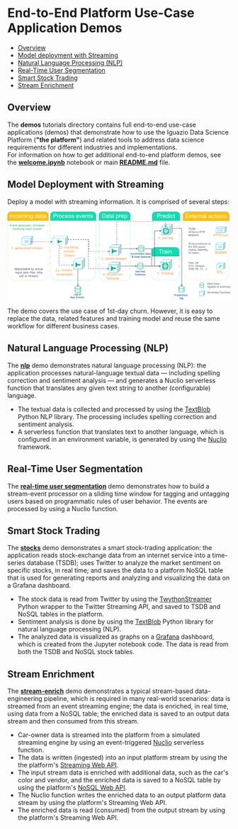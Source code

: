 # End-to-End Platform Use-Case Application Demos

- [Overview](#overview)
- [Model deployment with Streaming](#model-deployment-with-streaming)
- [Natural Language Processing (NLP)](#nlp-demo)
- [Real-Time User Segmentation](#user-segmentation-demo)
- [Smart Stock Trading](#stocks-demo)
- [Stream Enrichment](#stream-enrich-demo)

<a id="overview"></a>
## Overview

The **demos** tutorials directory contains full end-to-end use-case applications (demos) that demonstrate how to use the Iguazio Data Science Platform (**"the platform"**) and related tools to address data science requirements for different industries and implementations.<br>
For information on how to get additional end-to-end platform demos, see the [**welcome.ipynb**](../welcome.ipynb#additional-demos) notebook or main [**README.md**](../README.md#additional-demos) file.

<a id="model-deployment-with-streaming"></a>
## Model Deployment with Streaming

Deploy a model with streaming information. It is comprised of several steps:

![Model deployment with streaming Real-time operational Pipeline](../assets/images/model-deployment-with-streaming.png)

The demo covers the use case of 1st-day churn. However, it is easy to replace the data, related features and training model and reuse the same workflow for different business cases.

<a id="nlp-demo"></a>
## Natural Language Processing (NLP)

The [**nlp**](nlp/nlp-example.ipynb) demo demonstrates natural language processing (NLP): the application processes natural-language textual data &mdash; including spelling correction and sentiment analysis &mdash; and generates a Nuclio serverless function that translates any given text string to another (configurable) language.

- The textual data is collected and processed by using the [TextBlob](https://textblob.readthedocs.io/) Python NLP library. The processing includes spelling correction and sentiment analysis.
- A serverless function that translates text to another language, which is configured in an environment variable, is generated by using the [Nuclio](https://nuclio.io/) framework.

<a id="user-segmentation-demo"></a>
## Real-Time User Segmentation

The [**real-time user segmentation**](slots-stream/real-time-user-segmentation.ipynb) demo demonstrates how to build a stream-event processor on a sliding time window for tagging and untagging users based on programmatic rules of user behavior.
The events are processed by using a Nuclio function.

<a id="stocks-demo"></a>
## Smart Stock Trading

The [**stocks**](stocks/01-gen-demo-data.ipynb) demo demonstrates a smart stock-trading application: 
the application reads stock-exchange data from an internet service into a time-series database (TSDB); uses Twitter to analyze the market sentiment on specific stocks, in real time; and saves the data to a platform NoSQL table that is used for generating reports and analyzing and visualizing the data on a Grafana dashboard.

- The stock data is read from Twitter by using the [TwythonStreamer](https://twython.readthedocs.io/en/latest/usage/streaming_api.html) Python wrapper to the Twitter Streaming API, and saved to TSDB and NoSQL tables in the platform.
- Sentiment analysis is done by using the [TextBlob](https://textblob.readthedocs.io/) Python library for natural language processing (NLP).
- The analyzed data is visualized as graphs on a [Grafana](https://grafana.com/grafana) dashboard, which is created from the Jupyter notebook code.
  The data is read from both the TSDB and NoSQL stock tables.

<a id="stream-enrich-demo"></a>
## Stream Enrichment

The [**stream-enrich**](stream-enrich/stream-enrich.ipynb) demo demonstrates a typical stream-based data-engineering pipeline, which is required in many real-world scenarios: data is streamed from an event streaming engine; the data is enriched, in real time, using data from a NoSQL table; the enriched data is saved to an output data stream and then consumed from this stream.

- Car-owner data is streamed into the platform from a simulated streaming engine by using an event-triggered [Nuclio](https://nuclio.io/) serverless function.
- The data is written (ingested) into an input platform stream by using the the platform's [Streaming Web API](https://www.iguazio.com/docs/latest-release/reference/api-reference/web-apis/streaming-web-api/).
- The input stream data is enriched with additional data, such as the car's color and vendor, and the enriched data is saved to a NoSQL table by using the platform's [NoSQL Web API](https://www.iguazio.com/docs/latest-release/reference/api-reference/web-apis/nosql-web-api/).
- The Nuclio function writes the enriched data to an output platform data stream by using the platform's Streaming Web API.
- The enriched data is read (consumed) from the output stream by using the platform's Streaming Web API.
